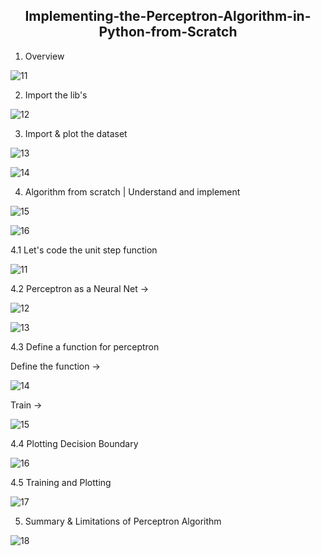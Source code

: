 ## <center>Implementing-the-Perceptron-Algorithm-in-Python-from-Scratch</center>

1. Overview

![11](https://user-images.githubusercontent.com/37560890/155650264-f90756b8-ad34-4f15-93e7-c210810c7208.png)

2. Import the lib's

![12](https://user-images.githubusercontent.com/37560890/155650529-8a93f687-a5ab-44cc-bd0b-9e565b3831fd.png)

3. Import & plot the dataset

![13](https://user-images.githubusercontent.com/37560890/155650860-971d25aa-695a-41ab-a722-02a612810a60.png)

![14](https://user-images.githubusercontent.com/37560890/155650849-8cb255e5-8cb7-4748-80fe-e45c4b049fa0.png)

4. Algorithm from scratch | Understand and implement

![15](https://user-images.githubusercontent.com/37560890/155651031-e0685d0f-219f-47e5-83b1-88356b2d581e.png)

![16](https://user-images.githubusercontent.com/37560890/155651044-c56fadae-a924-49fa-8d6c-0608f84560c5.png)

4.1 Let's code the unit step function

![11](https://user-images.githubusercontent.com/37560890/155651166-3621da07-b7c2-40bc-b8f4-10e84802fd7a.png)

4.2 Perceptron as a Neural Net ->

![12](https://user-images.githubusercontent.com/37560890/155652200-0a798989-670f-4bd3-a159-4fd58c75ff30.png)

![13](https://user-images.githubusercontent.com/37560890/155652274-1327dc8e-583d-4a5c-b4a9-33a227acd6b6.png)


4.3 Define a function for perceptron

Define the function ->

![14](https://user-images.githubusercontent.com/37560890/155652343-af502395-5424-4c67-b774-a4cd2ff5504b.png)

Train ->

![15](https://user-images.githubusercontent.com/37560890/155652410-2f97aa93-1a10-4859-800f-cdb4cfc4a254.png)

4.4 Plotting Decision Boundary

![16](https://user-images.githubusercontent.com/37560890/155652436-187ec731-3b68-45a5-bddd-b04d2534599b.png)

4.5 Training and Plotting

![17](https://user-images.githubusercontent.com/37560890/155652492-7f5acfd5-df24-47ec-8b91-5a1d4e10288f.png)


5. Summary & Limitations of Perceptron Algorithm

![18](https://user-images.githubusercontent.com/37560890/155652526-76764325-4f29-4a68-b160-5f173a8b3d69.png)





